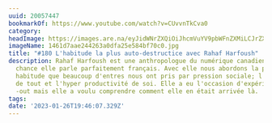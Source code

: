 ```yaml
---
uuid: 20057447
bookmarkOf: https://www.youtube.com/watch?v=CUvvnTkCva0
category:
headImage: https://images.are.na/eyJidWNrZXQiOiJhcmVuYV9pbWFnZXMiLCJrZXkiOiIyMDA1NzQ0Ny9vcmlnaW5hbF8xNDYxZDdhYWUyNDQyNjNhMGRmYTI1ZTU4NGJmNzBjMC5qcGciLCJlZGl0cyI6eyJyZXNpemUiOnsid2lkdGgiOjEyMDAsImhlaWdodCI6MTIwMCwiZml0IjoiaW5zaWRlIiwid2l0aG91dEVubGFyZ2VtZW50Ijp0cnVlfSwid2VicCI6eyJxdWFsaXR5Ijo5MH0sImpwZWciOnsicXVhbGl0eSI6OTB9LCJyb3RhdGUiOm51bGx9fQ==?bc=0
imageName: 1461d7aae244263a0dfa25e584bf70c0.jpg
title: "#180 L'habitude la plus auto-destructice avec Rahaf Harfoush"
description: Rahaf Harfoush est une anthropologue du numérique canadienne mais par
  chance elle parle parfaitement français. Avec elle nous abordons la plus mauvaise
  habitude que beaucoup d'entres nous ont pris par pression sociale; l'optimisation
  de tout et l'hyper productivité de soi. Elle a eu l'occasion d'expérimenter le burn
  -out mais elle a voulu comprendre comment elle en était arrivée là.
tags:
date: '2023-01-26T19:46:07.329Z'
---
```

